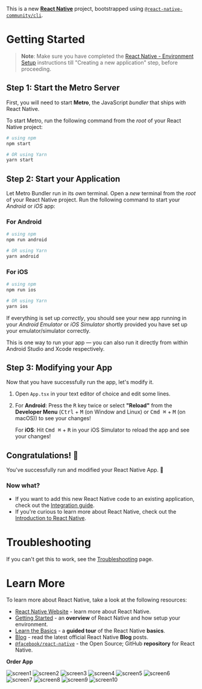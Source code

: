 This is a new [**React Native**](https://reactnative.dev) project, bootstrapped using [`@react-native-community/cli`](https://github.com/react-native-community/cli).

# Getting Started

>**Note**: Make sure you have completed the [React Native - Environment Setup](https://reactnative.dev/docs/environment-setup) instructions till "Creating a new application" step, before proceeding.

## Step 1: Start the Metro Server

First, you will need to start **Metro**, the JavaScript _bundler_ that ships _with_ React Native.

To start Metro, run the following command from the _root_ of your React Native project:

```bash
# using npm
npm start

# OR using Yarn
yarn start
```

## Step 2: Start your Application

Let Metro Bundler run in its _own_ terminal. Open a _new_ terminal from the _root_ of your React Native project. Run the following command to start your _Android_ or _iOS_ app:

### For Android

```bash
# using npm
npm run android

# OR using Yarn
yarn android
```

### For iOS

```bash
# using npm
npm run ios

# OR using Yarn
yarn ios
```

If everything is set up _correctly_, you should see your new app running in your _Android Emulator_ or _iOS Simulator_ shortly provided you have set up your emulator/simulator correctly.

This is one way to run your app — you can also run it directly from within Android Studio and Xcode respectively.

## Step 3: Modifying your App

Now that you have successfully run the app, let's modify it.

1. Open `App.tsx` in your text editor of choice and edit some lines.
2. For **Android**: Press the <kbd>R</kbd> key twice or select **"Reload"** from the **Developer Menu** (<kbd>Ctrl</kbd> + <kbd>M</kbd> (on Window and Linux) or <kbd>Cmd ⌘</kbd> + <kbd>M</kbd> (on macOS)) to see your changes!

   For **iOS**: Hit <kbd>Cmd ⌘</kbd> + <kbd>R</kbd> in your iOS Simulator to reload the app and see your changes!

## Congratulations! :tada:

You've successfully run and modified your React Native App. :partying_face:

### Now what?

- If you want to add this new React Native code to an existing application, check out the [Integration guide](https://reactnative.dev/docs/integration-with-existing-apps).
- If you're curious to learn more about React Native, check out the [Introduction to React Native](https://reactnative.dev/docs/getting-started).

# Troubleshooting

If you can't get this to work, see the [Troubleshooting](https://reactnative.dev/docs/troubleshooting) page.

# Learn More

To learn more about React Native, take a look at the following resources:

- [React Native Website](https://reactnative.dev) - learn more about React Native.
- [Getting Started](https://reactnative.dev/docs/environment-setup) - an **overview** of React Native and how setup your environment.
- [Learn the Basics](https://reactnative.dev/docs/getting-started) - a **guided tour** of the React Native **basics**.
- [Blog](https://reactnative.dev/blog) - read the latest official React Native **Blog** posts.
- [`@facebook/react-native`](https://github.com/facebook/react-native) - the Open Source; GitHub **repository** for React Native.

**Order App**

![screen1](https://github.com/user-attachments/assets/9b14887a-89e4-4a33-9a67-186072ad70dd)
![screen2](https://github.com/user-attachments/assets/67565226-7475-423d-9fd8-4a7f6c413035)
![screen3](https://github.com/user-attachments/assets/97d0041b-8a84-4107-ba63-ca4bf3663cc7)
![screen4](https://github.com/user-attachments/assets/62e9eec2-b3a4-4bd1-bc7b-d95c8485e320)
![screen5](https://github.com/user-attachments/assets/f77fe9e3-a272-41ad-8266-29e3b0fcdfb7)
![screen6](https://github.com/user-attachments/assets/d16c304e-1eb4-4a65-9b9b-c826dccb51f0)
![screen7](https://github.com/user-attachments/assets/ff700a31-1a59-4785-ae40-dcc746ac05c3)
![screen8](https://github.com/user-attachments/assets/b7c0465a-127b-442b-96a5-f24bb604dc65)
![screen9](https://github.com/user-attachments/assets/b8edc39d-29da-4398-8f5b-999bb05e5f19)
![screen10](https://github.com/user-attachments/assets/19d94e98-04c2-4a45-b1f0-9cff1f0e8256)

